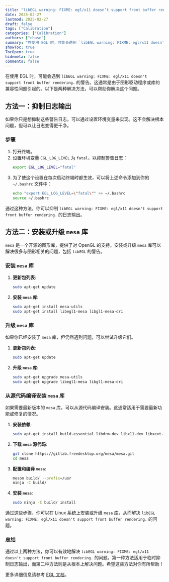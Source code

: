 ```yaml
---
title: "libEGL warning: FIXME: egl/x11 doesn‘t support front buffer rendering 解决方法"
date: 2025-02-27
lastmod: 2025-02-27
draft: false
tags: ["Calibration"]
categories: ["Calibration"]
authors: ["chase"]
summary: "在使用 EGL 时，可能会遇到 `libEGL warning: FIXME: egl/x11 doesn't support front buffer rendering.` 的警告。这通常是由于图形驱动程序或库的兼容性问题引起的。以下是两种解决方法，可以帮助你解决这个问题。"
showToc: true
TocOpen: true
hidemeta: false
comments: false
---
```




在使用 EGL 时，可能会遇到 `libEGL warning: FIXME: egl/x11 doesn't support front buffer rendering.` 的警告。这通常是由于图形驱动程序或库的兼容性问题引起的。以下是两种解决方法，可以帮助你解决这个问题。

## 方法一：抑制日志输出

如果你只是想抑制这些警告日志，可以通过设置环境变量来实现。这不会解决根本问题，但可以让日志变得更干净。

### 步骤

1. 打开终端。
2. 设置环境变量 `EGL_LOG_LEVEL` 为 `fatal`，以抑制警告日志：
   ```bash
   export EGL_LOG_LEVEL="fatal"
   ```
3. 为了使这个设置在每次启动终端时都生效，可以将上述命令添加到你的 `~/.bashrc` 文件中：
   ```bash
   echo "export EGL_LOG_LEVEL=\"fatal\"" >> ~/.bashrc
   source ~/.bashrc
   ```

通过这种方法，你可以抑制 `libEGL warning: FIXME: egl/x11 doesn't support front buffer rendering.` 的日志输出。

## 方法二：安装或升级 `mesa` 库

`mesa` 是一个开源的图形库，提供了对 OpenGL 的支持。安装或升级 `mesa` 库可以解决很多与图形相关的问题，包括 `libEGL` 的警告。

### 安装 `mesa` 库

1. **更新包列表**:
   ```bash
   sudo apt-get update
   ```

2. **安装 `mesa` 库**:
   ```bash
   sudo apt-get install mesa-utils
   sudo apt-get install libegl1-mesa libgl1-mesa-dri
   ```

### 升级 `mesa` 库

如果你已经安装了 `mesa` 库，但仍然遇到问题，可以尝试升级它们。

1. **更新包列表**:
   ```bash
   sudo apt-get update
   ```

2. **升级 `mesa` 库**:
   ```bash
   sudo apt-get upgrade mesa-utils
   sudo apt-get upgrade libegl1-mesa libgl1-mesa-dri
   ```

### 从源代码编译安装 `mesa` 库

如果需要最新版本的 `mesa` 库，可以从源代码编译安装。这通常适用于需要最新功能或修复的情况。

1. **安装依赖**:
   ```bash
   sudo apt-get install build-essential libdrm-dev libx11-dev libxext-dev libxdamage-dev libxfixes-dev libxshmfence-dev libxxf86vm-dev libexpat1-dev libxcb-glx0-dev libxcb-dri2-0-dev libxcb-dri3-dev libxcb-present-dev libxcb-sync-dev libxcb1-dev libx11-xcb-dev libxcb-randr0-dev libxcb-shape0-dev libxcb-xfixes0-dev bison flex python3-mako
   ```

2. **下载 `mesa` 源代码**:
   ```bash
   git clone https://gitlab.freedesktop.org/mesa/mesa.git
   cd mesa
   ```

3. **配置和编译 `mesa`**:
   ```bash
   meson build/ --prefix=/usr
   ninja -C build/
   ```

4. **安装 `mesa`**:
   ```bash
   sudo ninja -C build/ install
   ```

通过这些步骤，你可以在 Linux 系统上安装或升级 `mesa` 库，从而解决 `libEGL warning: FIXME: egl/x11 doesn't support front buffer rendering.` 的问题。

### 总结

通过以上两种方法，你可以有效地解决 `libEGL warning: FIXME: egl/x11 doesn't support front buffer rendering.` 的问题。第一种方法适用于临时抑制日志输出，而第二种方法则是从根本上解决问题。希望这些方法对你有所帮助！

更多详细信息请参考 [EGL 文档](https://docs.mesa3d.org/egl.html)。